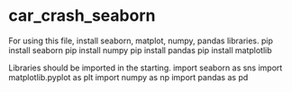 # car_crash_seaborn
For using this file, install seaborn, matplot, numpy, pandas libraries.
pip install seaborn
pip install numpy
pip install pandas
pip install matplotlib

Libraries should be imported in the starting.
import seaborn as sns
import matplotlib.pyplot as plt
import numpy as np
import pandas as pd
